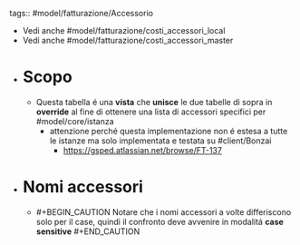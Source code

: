 tags:: #model/fatturazione/Accessorio

- Vedi anche #model/fatturazione/costi_accessori_local
- Vedi anche #model/fatturazione/costi_accessori_master
- # Scopo
	- Questa tabella é una **vista** che **unisce** le due tabelle di sopra in **override** al fine di ottenere una lista di accessori specifici per #model/core/istanza
		- attenzione perché questa implementazione non é estesa a tutte le istanze ma solo implementata e testata su #client/Bonzai
			- https://gsped.atlassian.net/browse/FT-137
- # Nomi accessori
	- #+BEGIN_CAUTION
	  Notare che i nomi accessori a volte differiscono solo per il case, quindi il confronto deve avvenire in modalitá **case sensitive**
	  #+END_CAUTION